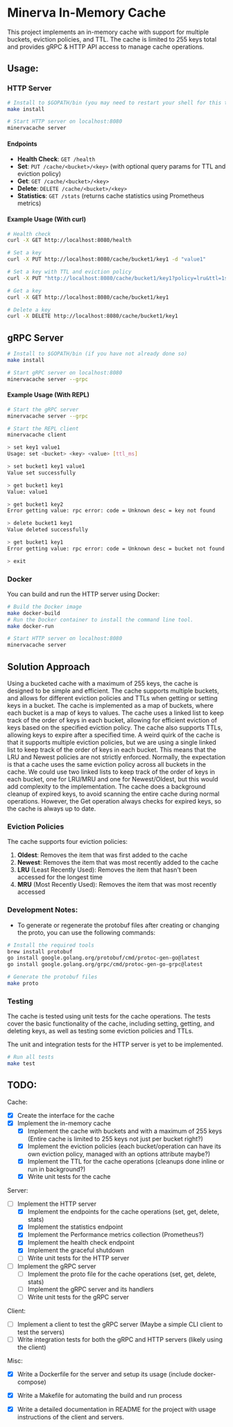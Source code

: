 # Minerva In-Memory Cache

This project implements an in-memory cache with support for multiple buckets, eviction policies, and TTL. 
The cache is limited to 255 keys total and provides gRPC & HTTP API access to manage cache operations.

## Usage:

### HTTP Server
```bash
# Install to $GOPATH/bin (you may need to restart your shell for this to take effect)
make install

# Start HTTP server on localhost:8080
minervacache server
```

#### Endpoints
- **Health Check**: `GET /health`
- **Set**: `PUT /cache/<bucket>/<key>` (with optional query params for TTL and eviction policy)
- **Get**: `GET /cache/<bucket>/<key>`
- **Delete**: `DELETE /cache/<bucket>/<key>`
- **Statistics**: `GET /stats` (returns cache statistics using Prometheus metrics)

#### Example Usage (With curl)
```bash
# Health check
curl -X GET http://localhost:8080/health

# Set a key
curl -X PUT http://localhost:8080/cache/bucket1/key1 -d "value1"

# Set a key with TTL and eviction policy
curl -X PUT "http://localhost:8080/cache/bucket1/key1?policy=lru&ttl=1s" -d "value1"

# Get a key
curl -X GET http://localhost:8080/cache/bucket1/key1

# Delete a key
curl -X DELETE http://localhost:8080/cache/bucket1/key1
```

## gRPC Server
```bash
# Install to $GOPATH/bin (if you have not already done so)
make install

# Start gRPC server on localhost:8080
minervacache server --grpc
```

#### Example Usage (With REPL)
```bash
# Start the gRPC server
minervacache server --grpc

# Start the REPL client
minervacache client

> set key1 value1
Usage: set <bucket> <key> <value> [ttl_ms]

> set bucket1 key1 value1
Value set successfully

> get bucket1 key1
Value: value1

> get bucket1 key2
Error getting value: rpc error: code = Unknown desc = key not found

> delete bucket1 key1
Value deleted successfully

> get bucket1 key1
Error getting value: rpc error: code = Unknown desc = bucket not found

> exit

```

### Docker
You can build and run the HTTP server using Docker:
```bash
# Build the Docker image
make docker-build
# Run the Docker container to install the command line tool.
make docker-run

# Start HTTP server on localhost:8080
minervacache server
```

## Solution Approach

Using a bucketed cache with a maximum of 255 keys, the cache is designed to be simple and efficient.
The cache supports multiple buckets, and allows for different eviction policies and TTLs when getting or setting keys in a bucket.
The cache is implemented as a map of buckets, where each bucket is a map of keys to values.
The cache uses a linked list to keep track of the order of keys in each bucket, allowing for efficient eviction of keys based on the specified eviction policy.
The cache also supports TTLs, allowing keys to expire after a specified time.
A weird quirk of the cache is that it supports multiple eviction policies, but we are using a single linked list to keep track of the order of keys in each bucket.
This means that the LRU and Newest policies are not strictly enforced.
Normally, the expectation is that a cache uses the same eviction policy across all buckets in the cache.
We could use two linked lists to keep track of the order of keys in each bucket, one for LRU/MRU and one for Newest/Oldest, but this would add complexity to the implementation.
The cache does a background cleanup of expired keys, to avoid scanning the entire cache during normal operations. However, the Get operation always checks for expired keys, so the cache is always up to date.

### Eviction Policies
The cache supports four eviction policies:
1. **Oldest**: Removes the item that was first added to the cache
2. **Newest**: Removes the item that was most recently added to the cache
3. **LRU** (Least Recently Used): Removes the item that hasn't been accessed for the longest time
4. **MRU** (Most Recently Used): Removes the item that was most recently accessed

### Development Notes:
- To generate or regenerate the protobuf files after creating or changing the proto, you can use the following commands:
```bash
# Install the required tools
brew install protobuf
go install google.golang.org/protobuf/cmd/protoc-gen-go@latest
go install google.golang.org/grpc/cmd/protoc-gen-go-grpc@latest

# Generate the protobuf files
make proto
````


### Testing
The cache is tested using unit tests for the cache operations.
The tests cover the basic functionality of the cache, including setting, getting, and deleting keys, as well as testing some eviction policies and TTLs.

The unit and integration tests for the HTTP server is yet to be implemented.

```bash
# Run all tests
make test
```

## TODO:
Cache:
- [x] Create the interface for the cache
- [x] Implement the in-memory cache
    - [x] Implement the cache with buckets and with a maximum of 255 keys (Entire cache is limited to 255 keys not just per bucket right?)
    - [x] Implement the eviction policies (each bucket/operation can have its own eviction policy, managed with an options attribute maybe?)
    - [x] Implement the TTL for the cache operations (cleanups done inline or run in background?)
    - [x] Write unit tests for the cache

Server:
- [ ] Implement the HTTP server
    - [x] Implement the endpoints for the cache operations (set, get, delete, stats)
    - [x] Implement the statistics endpoint
    - [x] Implement the Performance metrics collection (Prometheus?)
    - [x] Implement the health check endpoint
    - [x] Implement the graceful shutdown
    - [ ] Write unit tests for the HTTP server
- [ ] Implement the gRPC server
  - [ ] Implement the proto file for the cache operations (set, get, delete, stats)
  - [ ] Implement the gRPC server and its handlers
  - [ ] Write unit tests for the gRPC server

Client:
- [ ] Implement a client to test the gRPC server (Maybe a simple CLI client to test the servers)
- [ ] Write integration tests for both the gRPC and HTTP servers (likely using the client)

Misc:
- [x] Write a Dockerfile for the server and setup its usage (include docker-compose)
- [x] Write a Makefile for automating the build and run process
- [x] Write a detailed documentation in README for the project with usage instructions of the client and servers.

